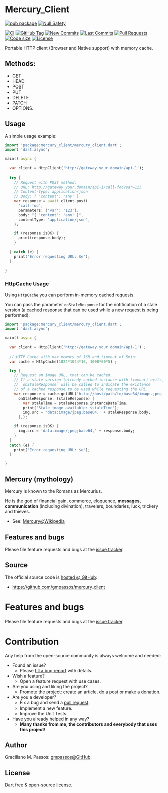 # Mercury_Client

[![pub package](https://img.shields.io/pub/v/mercury_client.svg?logo=dart&logoColor=00b9fc)](https://pub.dartlang.org/packages/mercury_client)
[![Null Safety](https://img.shields.io/badge/null-safety-brightgreen)](https://dart.dev/null-safety)

[![CI](https://img.shields.io/github/workflow/status/gmpassos/mercury_client/Dart%20CI/master?logo=github-actions&logoColor=white)](https://github.com/gmpassos/mercury_client/actions)
[![GitHub Tag](https://img.shields.io/github/v/tag/gmpassos/mercury_client?logo=git&logoColor=white)](https://github.com/gmpassos/mercury_client/releases)
[![New Commits](https://img.shields.io/github/commits-since/gmpassos/mercury_client/latest?logo=git&logoColor=white)](https://github.com/gmpassos/mercury_client/network)
[![Last Commits](https://img.shields.io/github/last-commit/gmpassos/mercury_client?logo=git&logoColor=white)](https://github.com/gmpassos/mercury_client/commits/master)
[![Pull Requests](https://img.shields.io/github/issues-pr/gmpassos/mercury_client?logo=github&logoColor=white)](https://github.com/gmpassos/mercury_client/pulls)
[![Code size](https://img.shields.io/github/languages/code-size/gmpassos/mercury_client?logo=github&logoColor=white)](https://github.com/gmpassos/mercury_client)
[![License](https://img.shields.io/github/license/gmpassos/mercury_client?logo=open-source-initiative&logoColor=green)](https://github.com/gmpassos/mercury_client/blob/master/LICENSE)

Portable HTTP client (Browser and Native support) with memory cache. 

## Methods:

  - GET
  - HEAD
  - POST
  - PUT
  - DELETE
  - PATCH
  - OPTIONS.

## Usage

A simple usage example:

```dart
import 'package:mercury_client/mercury_client.dart';
import 'dart:async';

main() async {
  
  var client = HttpClient('http://gateway.your.domain/api-1');
  
  try {
    // Request with POST method:
    // URL: http://gateway.your.domain/api-1/call-foo?var=123
    // Content-Type: application/json
    // Body: { 'content': 'any' }
    var response = await client.post(
      'call-foo',
      parameters: {'var': '123'},
      body: "{ 'content': 'any' }",
      contentType: 'application/json',
    );

    if (response.isOK) {
      print(response.body);
    }
    
  } catch (e) {
    print('Error requesting URL: $e');
  }
  
}
```

### HttpCache Usage

Using `HttpCache` you can perform in-memory cached requests.

You can pass the parameter `onStaleResponse` for the notification of a stale version
(a cached response that can be used while a new request is being performed):

```dart
import 'package:mercury_client/mercury_client.dart';
import 'dart:async';

main() async {
  
  var client = HttpClient('http://gateway.your.domain/api-1') ;
  
  // HTTP Cache with max memory of 16M and timeout of 5min:
  var cache = HttpCache(1024*1024*16, 1000*60*5) ;

  try {
    // Request an image URL, that can be cached.
    // If a stale version (already cached instance with timeout) exits,
    // `onStaleResponse` will be called to indicate the existence
    // of a cached response to be used while requesting the URL.
    var response = cache.getURL('http://host/path/to/base64/image.jpeg',
      onStaleResponse: (staleResponse) {
        var staleTime = staleResponse.instanceDateTime;
        print('Stale image available: $staleTime');
        img.src = 'data:image/jpeg;base64,' + staleResponse.body;
      },);

    if (response.isOK) {
      img.src = 'data:image/jpeg;base64,' + response.body;
    }
  }
  catch (e) {
    print('Error requesting URL: $e');
  }

}
```

## Mercury (mythology)

Mercury is known to the Romans as Mercurius.

He is the god of financial gain, commerce, eloquence, **messages, communication** (including divination), travelers, boundaries, luck, trickery and thieves.

- See: [Mercury@Wikipedia](https://en.wikipedia.org/wiki/Mercury_(mythology))

## Features and bugs

Please file feature requests and bugs at the [issue tracker][tracker].

## Source

The official source code is [hosted @ GitHub][github_mercury_client]:

- https://github.com/gmpassos/mercury_client

[github_mercury_client]: https://github.com/gmpassos/mercury_client

# Features and bugs

Please file feature requests and bugs at the [issue tracker][tracker].

# Contribution

Any help from the open-source community is always welcome and needed:
- Found an issue?
    - Please [fill a bug report][tracker] with details.
- Wish a feature?
    - Open a feature request with use cases.
- Are you using and liking the project?
    - Promote the project: create an article, do a post or make a donation.
- Are you a developer?
    - Fix a bug and send a [pull request][pull_request].
    - Implement a new feature.
    - Improve the Unit Tests.
- Have you already helped in any way?
    - **Many thanks from me, the contributors and everybody that uses this project!**


[tracker]: https://github.com/gmpassos/mercury_client/issues
[pull_request]: https://github.com/gmpassos/mercury_client/pulls

## Author

Graciliano M. Passos: [gmpassos@GitHub][github].

[github]: https://github.com/gmpassos

## License

Dart free & open-source [license](https://github.com/dart-lang/stagehand/blob/master/LICENSE).
